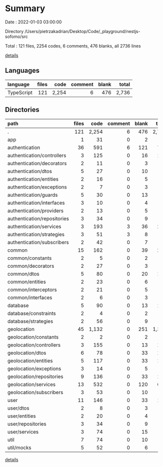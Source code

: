 # Summary

Date : 2022-01-03 03:00:00

Directory /Users/pietrzakadrian/Desktop/Code/_playground/nestjs-sofomo/src

Total : 121 files,  2254 codes, 6 comments, 476 blanks, all 2736 lines

[details](details.md)

## Languages
| language | files | code | comment | blank | total |
| :--- | ---: | ---: | ---: | ---: | ---: |
| TypeScript | 121 | 2,254 | 6 | 476 | 2,736 |

## Directories
| path | files | code | comment | blank | total |
| :--- | ---: | ---: | ---: | ---: | ---: |
| . | 121 | 2,254 | 6 | 476 | 2,736 |
| app | 1 | 31 | 0 | 2 | 33 |
| authentication | 36 | 591 | 6 | 121 | 718 |
| authentication/controllers | 3 | 125 | 0 | 16 | 141 |
| authentication/decorators | 2 | 11 | 0 | 3 | 14 |
| authentication/dtos | 5 | 27 | 0 | 10 | 37 |
| authentication/entities | 2 | 16 | 0 | 5 | 21 |
| authentication/exceptions | 2 | 7 | 0 | 3 | 10 |
| authentication/guards | 5 | 30 | 0 | 13 | 43 |
| authentication/interfaces | 3 | 10 | 0 | 4 | 14 |
| authentication/providers | 2 | 13 | 0 | 5 | 18 |
| authentication/repositories | 3 | 34 | 0 | 9 | 43 |
| authentication/services | 3 | 193 | 3 | 36 | 232 |
| authentication/strategies | 3 | 51 | 3 | 8 | 62 |
| authentication/subscribers | 2 | 42 | 0 | 7 | 49 |
| common | 15 | 162 | 0 | 39 | 201 |
| common/constants | 2 | 5 | 0 | 2 | 7 |
| common/decorators | 2 | 27 | 0 | 3 | 30 |
| common/dtos | 5 | 80 | 0 | 20 | 100 |
| common/entities | 2 | 23 | 0 | 6 | 29 |
| common/interceptors | 2 | 21 | 0 | 5 | 26 |
| common/interfaces | 2 | 6 | 0 | 3 | 9 |
| database | 5 | 90 | 0 | 13 | 103 |
| database/constraints | 2 | 4 | 0 | 2 | 6 |
| database/strategies | 2 | 56 | 0 | 9 | 65 |
| geolocation | 45 | 1,132 | 0 | 251 | 1,383 |
| geolocation/constants | 2 | 2 | 0 | 2 | 4 |
| geolocation/controllers | 3 | 155 | 0 | 13 | 168 |
| geolocation/dtos | 6 | 78 | 0 | 33 | 111 |
| geolocation/entities | 5 | 117 | 0 | 33 | 150 |
| geolocation/exceptions | 3 | 14 | 0 | 5 | 19 |
| geolocation/repositories | 9 | 136 | 0 | 33 | 169 |
| geolocation/services | 13 | 532 | 0 | 120 | 652 |
| geolocation/subscribers | 3 | 53 | 0 | 10 | 63 |
| user | 11 | 146 | 0 | 33 | 179 |
| user/dtos | 2 | 8 | 0 | 3 | 11 |
| user/entities | 2 | 20 | 0 | 4 | 24 |
| user/repositories | 3 | 34 | 0 | 9 | 43 |
| user/services | 3 | 74 | 0 | 15 | 89 |
| util | 7 | 74 | 0 | 10 | 84 |
| util/mocks | 5 | 52 | 0 | 6 | 58 |

[details](details.md)